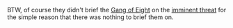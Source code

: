 BTW, of course they didn't brief the <a href="https://en.wikipedia.org/wiki/Gang_of_Eight_(intelligence)">Gang of Eight</a> on the <a href="https://talkingpointsmemo.com/news/imminent-threat-pompeo-soleimani-strike">imminent threat</a> for the simple reason that there was nothing to brief them on.

